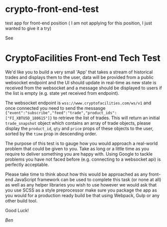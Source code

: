 # crypto-front-end-test
test app for front-end position ( I am not applying for this position, I just wanted to give it a try) 


See

# CryptoFacilities Front-end Tech Test

We'd like you to build a very small 'App' that takes a stream of historical trades and displays them to the user,
data will be provided from a public websocket endpoint and the UI should update in real-time as new state is
received from the websocket and a message should be displayed to users if the list is empty (e.g. state yet received from endpoint).

The websocket endpoint is `wss://www.cryptofacilities.com/ws/v1` and once connected you need to send the messasge
`{"event":"subscribe","feed":"trade","product_ids":["FI_XBTUSD_180615"]}` to retrieve the list of trades. This will return
an initial `trade_snapshot` object which contains an array of trade objects, please display the `product_id`, `qty` and
`price` props of these objects to the user, sorted by the `time` prop in descending order.

The purpose of this test is to gauge how you would approach a real-world problem that could be given to you. Take as
long or a little time as you require to deliver something you are happy with. Using Google to tackle problems you have not
faced before (e.g. connecting to a websocket api) is perfectly acceptable.

Please take time to think about how this would be approached as any front-end JavaScript framework can be used to
complete this task (or none at all) as well as any helper libraries you wish to use however we would ask that you use SCSS
as a style preprocessor make sure you package the app as you would for a production ready build be that using Webpack,
Gulp or any other build tool.

Good Luck!


*Ben*
